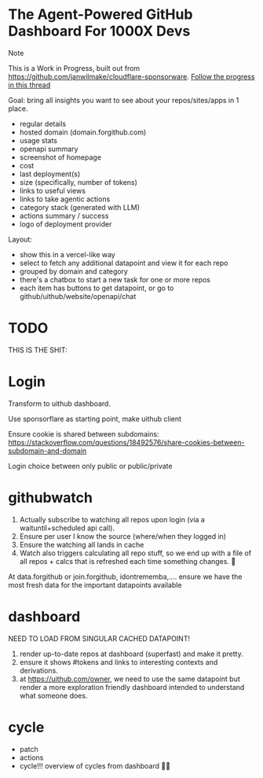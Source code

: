 # The Agent-Powered GitHub Dashboard For 1000X Devs

> [!NOTE]
> This is a Work in Progress, built out from https://github.com/janwilmake/cloudflare-sponsorware. [Follow the progress in this thread](https://x.com/janwilmake/status/1883817352287924463)

Goal: bring all insights you want to see about your repos/sites/apps in 1 place.

- regular details
- hosted domain (domain.forgithub.com)
- usage stats
- openapi summary
- screenshot of homepage
- cost
- last deployment(s)
- size (specifically, number of tokens)
- links to useful views
- links to take agentic actions
- category stack (generated with LLM)
- actions summary / success
- logo of deployment provider

Layout:

- show this in a vercel-like way
- select to fetch any additional datapoint and view it for each repo
- grouped by domain and category
- there's a chatbox to start a new task for one or more repos
- each item has buttons to get datapoint, or go to github/uithub/website/openapi/chat

# TODO

THIS IS THE SHIT:

# Login

Transform to uithub dashboard.

Use sponsorflare as starting point, make uithub client

Ensure cookie is shared between subdomains:
https://stackoverflow.com/questions/18492576/share-cookies-between-subdomain-and-domain

Login choice between only public or public/private

# githubwatch

1. Actually subscribe to watching all repos upon login (via a waituntil+scheduled api call).
2. Ensure per user I know the source (where/when they logged in)
3. Ensure the watching all lands in cache
4. Watch also triggers calculating all repo stuff, so we end up with a file of all repos + calcs that is refreshed each time something changes. 🐐

At data.forgithub or join.forgithub, idontrememba,.... ensure we have the most fresh data for the important datapoints available

# dashboard

NEED TO LOAD FROM SINGULAR CACHED DATAPOINT!

1. render up-to-date repos at dashboard (superfast) and make it pretty.
2. ensure it shows #tokens and links to interesting contexts and derivations.
3. at https://uithub.com/owner, we need to use the same datapoint but render a more exploration friendly dashboard intended to understand what someone does.

# cycle

- patch
- actions
- cycle!!! overview of cycles from dashboard 🐐🔥
